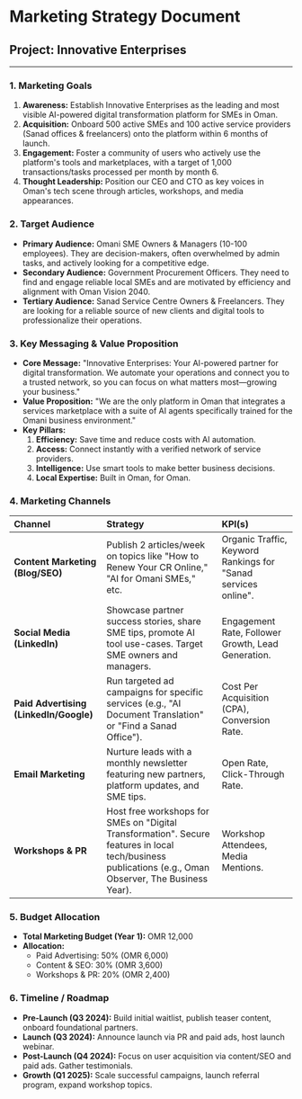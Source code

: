 
# Marketing Strategy Document

## Project: Innovative Enterprises

---

### 1. Marketing Goals
1.  **Awareness:** Establish Innovative Enterprises as the leading and most visible AI-powered digital transformation platform for SMEs in Oman.
2.  **Acquisition:** Onboard 500 active SMEs and 100 active service providers (Sanad offices & freelancers) onto the platform within 6 months of launch.
3.  **Engagement:** Foster a community of users who actively use the platform's tools and marketplaces, with a target of 1,000 transactions/tasks processed per month by month 6.
4.  **Thought Leadership:** Position our CEO and CTO as key voices in Oman's tech scene through articles, workshops, and media appearances.

### 2. Target Audience
- **Primary Audience:** Omani SME Owners & Managers (10-100 employees). They are decision-makers, often overwhelmed by admin tasks, and actively looking for a competitive edge.
- **Secondary Audience:** Government Procurement Officers. They need to find and engage reliable local SMEs and are motivated by efficiency and alignment with Oman Vision 2040.
- **Tertiary Audience:** Sanad Service Centre Owners & Freelancers. They are looking for a reliable source of new clients and digital tools to professionalize their operations.

### 3. Key Messaging & Value Proposition
- **Core Message:** "Innovative Enterprises: Your AI-powered partner for digital transformation. We automate your operations and connect you to a trusted network, so you can focus on what matters most—growing your business."
- **Value Proposition:** "We are the only platform in Oman that integrates a services marketplace with a suite of AI agents specifically trained for the Omani business environment."
- **Key Pillars:**
  1.  **Efficiency:** Save time and reduce costs with AI automation.
  2.  **Access:** Connect instantly with a verified network of service providers.
  3.  **Intelligence:** Use smart tools to make better business decisions.
  4.  **Local Expertise:** Built in Oman, for Oman.

### 4. Marketing Channels
| Channel               | Strategy                                                              | KPI(s)                      |
| :-------------------- | :-------------------------------------------------------------------- | :-------------------------- |
| **Content Marketing (Blog/SEO)** | Publish 2 articles/week on topics like "How to Renew Your CR Online," "AI for Omani SMEs," etc. | Organic Traffic, Keyword Rankings for "Sanad services online". |
| **Social Media (LinkedIn)**| Showcase partner success stories, share SME tips, promote AI tool use-cases. Target SME owners and managers. | Engagement Rate, Follower Growth, Lead Generation. |
| **Paid Advertising (LinkedIn/Google)** | Run targeted ad campaigns for specific services (e.g., "AI Document Translation" or "Find a Sanad Office"). | Cost Per Acquisition (CPA), Conversion Rate. |
| **Email Marketing**      | Nurture leads with a monthly newsletter featuring new partners, platform updates, and SME tips. | Open Rate, Click-Through Rate. |
| **Workshops & PR** | Host free workshops for SMEs on "Digital Transformation". Secure features in local tech/business publications (e.g., Oman Observer, The Business Year). | Workshop Attendees, Media Mentions. |

### 5. Budget Allocation
- **Total Marketing Budget (Year 1):** OMR 12,000
- **Allocation:**
  - Paid Advertising: 50% (OMR 6,000)
  - Content & SEO: 30% (OMR 3,600)
  - Workshops & PR: 20% (OMR 2,400)

### 6. Timeline / Roadmap
- **Pre-Launch (Q3 2024):** Build initial waitlist, publish teaser content, onboard foundational partners.
- **Launch (Q3 2024):** Announce launch via PR and paid ads, host launch webinar.
- **Post-Launch (Q4 2024):** Focus on user acquisition via content/SEO and paid ads. Gather testimonials.
- **Growth (Q1 2025):** Scale successful campaigns, launch referral program, expand workshop topics.
